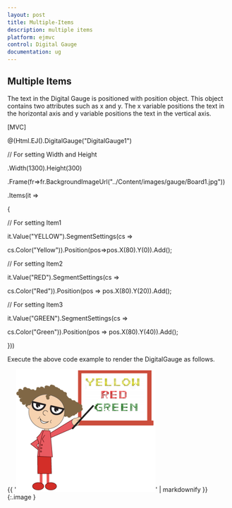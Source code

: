 ```yaml
---
layout: post
title: Multiple-Items
description: multiple items 
platform: ejmvc
control: Digital Gauge
documentation: ug
---
```


## Multiple Items 

The text in the Digital Gauge is positioned with position object. This object contains two attributes such as x and y. The x variable positions the text in the horizontal axis and y variable positions the text in the vertical axis.



[MVC]

@(Html.EJ().DigitalGauge("DigitalGauge1")



// For setting Width and Height



.Width(1300).Height(300)



.Frame(fr=>fr.BackgroundImageUrl("../Content/images/gauge/Board1.jpg"))



.Items(it =>



{



// For setting Item1



it.Value("YELLOW").SegmentSettings(cs =>



cs.Color("Yellow")).Position(pos=>pos.X(80).Y(0)).Add();



// For setting Item2



it.Value("RED").SegmentSettings(cs =>



cs.Color("Red")).Position(pos => pos.X(80).Y(20)).Add();



// For setting Item3



it.Value("GREEN").SegmentSettings(cs =>



cs.Color("Green")).Position(pos => pos.X(80).Y(40)).Add();



}))



Execute the above code example to render the DigitalGauge as follows.



{{ '![](Multiple-Items_images/Multiple-Items_img1.png)' | markdownify }}
{:.image }




